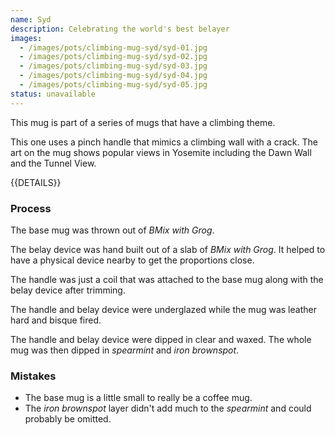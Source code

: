 ```yaml
---
name: Syd
description: Celebrating the world's best belayer
images:
  - /images/pots/climbing-mug-syd/syd-01.jpg
  - /images/pots/climbing-mug-syd/syd-02.jpg
  - /images/pots/climbing-mug-syd/syd-03.jpg
  - /images/pots/climbing-mug-syd/syd-04.jpg
  - /images/pots/climbing-mug-syd/syd-05.jpg
status: unavailable
---
```


This mug is part of a series of mugs that have a climbing theme. 

This one uses a pinch handle that mimics a climbing wall with a crack. The art on the mug shows popular views in Yosemite including the Dawn Wall and the Tunnel View.

{{DETAILS}}

### Process

The base mug was thrown out of *BMix with Grog*. 

The belay device was hand built out of a slab of *BMix with Grog*. It helped to have a physical device nearby to get the proportions close.

The handle was just a coil that was attached to the base mug along with the belay device after trimming.

The handle and belay device were underglazed while the mug was leather hard and bisque fired.

The handle and belay device were dipped in clear and waxed. The whole mug was then dipped in *spearmint* and *iron brownspot*.

### Mistakes

* The base mug is a little small to really be a coffee mug.
* The *iron brownspot* layer didn't add much to the *spearmint* and could probably be omitted.